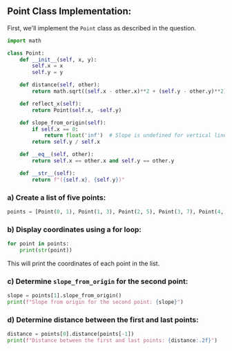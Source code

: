 
## Point Class Implementation:

First, we'll implement the `Point` class as described in the question.

```python
import math

class Point:
    def __init__(self, x, y):
        self.x = x
        self.y = y

    def distance(self, other):
        return math.sqrt((self.x - other.x)**2 + (self.y - other.y)**2)

    def reflect_x(self):
        return Point(self.x, -self.y)

    def slope_from_origin(self):
        if self.x == 0:
            return float('inf')  # Slope is undefined for vertical lines.
        return self.y / self.x

    def __eq__(self, other):
        return self.x == other.x and self.y == other.y

    def __str__(self):
        return f"({self.x}, {self.y})"
```

### a) Create a list of five points:

```python
points = [Point(0, 1), Point(1, 3), Point(2, 5), Point(3, 7), Point(4, 9)]
```

### b) Display coordinates using a for loop:

```python
for point in points:
    print(str(point))
```

This will print the coordinates of each point in the list.

### c) Determine `slope_from_origin` for the second point:

```python
slope = points[1].slope_from_origin()
print(f"Slope from origin for the second point: {slope}")
```

### d) Determine distance between the first and last points:

```python
distance = points[0].distance(points[-1])
print(f"Distance between the first and last points: {distance:.2f}")
```
